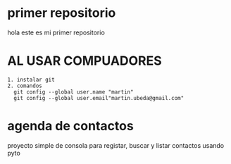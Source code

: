 # primer repositorio
hola este es mi primer repositorio 


# AL USAR COMPUADORES 
    1. instalar git 
    2. comandos 
      git config --global user.name "martin"
      git config --global user.email"martin.ubeda@gmail.com"


# agenda de contactos
proyecto simple de consola para registar, buscar y listar contactos usando pyto